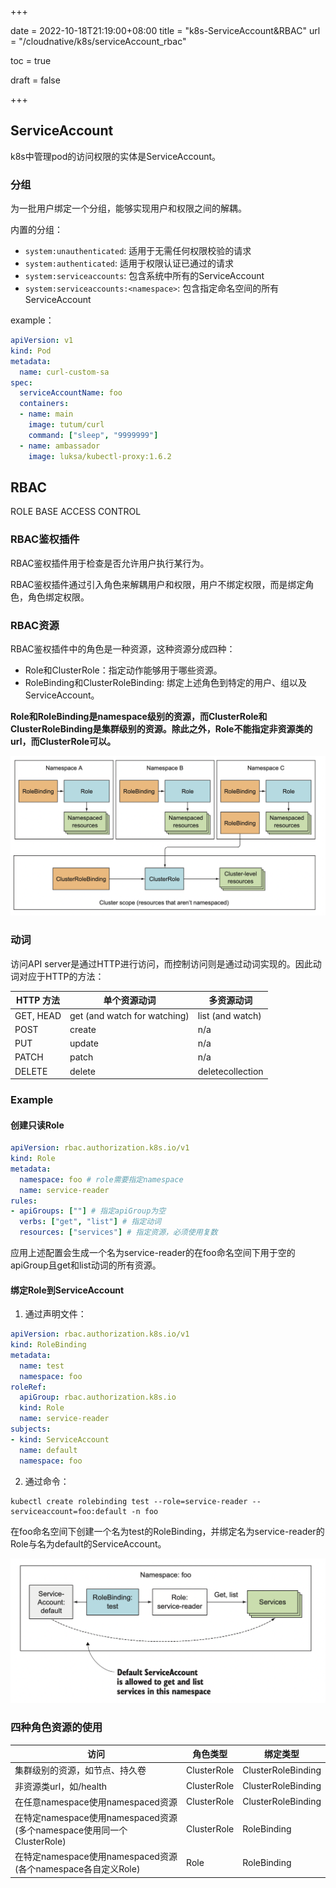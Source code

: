 +++

date = 2022-10-18T21:19:00+08:00
title = "k8s-ServiceAccount&RBAC"
url = "/cloudnative/k8s/serviceAccount_rbac"

toc = true

draft = false

+++

## ServiceAccount

k8s中管理pod的访问权限的实体是ServiceAccount。

### 分组

为一批用户绑定一个分组，能够实现用户和权限之间的解耦。

内置的分组：

- `system:unauthenticated`: 适用于无需任何权限校验的请求
- `system:authenticated`: 适用于权限认证已通过的请求
- `system:serviceaccounts`:  包含系统中所有的ServiceAccount
- `system:serviceaccounts:<namespace>`: 包含指定命名空间的所有ServiceAccount

example：

```yaml
apiVersion: v1
kind: Pod
metadata:
  name: curl-custom-sa
spec:
  serviceAccountName: foo
  containers:
  - name: main
    image: tutum/curl
    command: ["sleep", "9999999"]
  - name: ambassador
    image: luksa/kubectl-proxy:1.6.2
```



## RBAC

ROLE BASE ACCESS CONTROL

### RBAC鉴权插件

RBAC鉴权插件用于检查是否允许用户执行某行为。

RBAC鉴权插件通过引入角色来解耦用户和权限，用户不绑定权限，而是绑定角色，角色绑定权限。

### RBAC资源

RBAC鉴权插件中的角色是一种资源，这种资源分成四种：

- Role和ClusterRole：指定动作能够用于哪些资源。
- RoleBinding和ClusterRoleBinding: 绑定上述角色到特定的用户、组以及ServiceAccount。

**Role和RoleBinding是namespace级别的资源，而ClusterRole和ClusterRoleBinding是集群级别的资源。除此之外，Role不能指定非资源类的url，而ClusterRole可以。**

![](https://raw.githubusercontent.com/stong1994/images/master/picgo/202210152058567.png)

### 动词

访问API server是通过HTTP进行访问，而控制访问则是通过动词实现的。因此动词对应于HTTP的方法：

| HTTP 方法 | 单个资源动词                 | 多资源动词       |
| --------- | ---------------------------- | ---------------- |
| GET, HEAD | get (and watch for watching) | list (and watch) |
| POST      | create                       | n/a              |
| PUT       | update                       | n/a              |
| PATCH     | patch                        | n/a              |
| DELETE    | delete                       | deletecollection |



### Example

#### 创建只读Role

```yaml
apiVersion: rbac.authorization.k8s.io/v1
kind: Role
metadata:
  namespace: foo # role需要指定namespace
  name: service-reader
rules:
- apiGroups: [""] # 指定apiGroup为空
  verbs: ["get", "list"] # 指定动词
  resources: ["services"] # 指定资源，必须使用复数
```

应用上述配置会生成一个名为service-reader的在foo命名空间下用于空的apiGroup且get和list动词的所有资源。

#### 绑定Role到ServiceAccount

1. 通过声明文件：

```yaml
apiVersion: rbac.authorization.k8s.io/v1
kind: RoleBinding
metadata:
  name: test
  namespace: foo
roleRef:
  apiGroup: rbac.authorization.k8s.io
  kind: Role
  name: service-reader
subjects:
- kind: ServiceAccount
  name: default
  namespace: foo
```

2. 通过命令：

```shell
kubectl create rolebinding test --role=service-reader --serviceaccount=foo:default -n foo
```

在foo命名空间下创建一个名为test的RoleBinding，并绑定名为service-reader的Role与名为default的ServiceAccount。

![](https://raw.githubusercontent.com/stong1994/images/master/picgo/202210152056911.png)

### 四种角色资源的使用

| 访问                                                         | 角色类型    | 绑定类型           |
| ------------------------------------------------------------ | ----------- | ------------------ |
| 集群级别的资源，如节点、持久卷                               | ClusterRole | ClusterRoleBinding |
| 非资源类url，如/health                                       | ClusterRole | ClusterRoleBinding |
| 在任意namespace使用namespaced资源                            | ClusterRole | ClusterRoleBinding |
| 在特定namespace使用namespaced资源(多个namespace使用同一个ClusterRole) | ClusterRole | RoleBinding        |
| 在特定namespace使用namespaced资源(各个namespace各自定义Role) | Role        | RoleBinding        |

